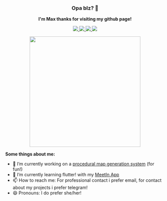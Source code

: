 <h3 align='center'> Opa blz? 👋 </h3>

<p align='center'><b>I'm Max thanks for visiting my github page!</b></p>

<p align='center'>
  <a href="https://www.linkedin.com/in/maxiin/">
    <img src="https://img.shields.io/badge/linkedin-%230077B5.svg?&style=for-the-badge&logo=linkedin&logoColor=white" />
  </a>
  <a href="https://maxiin.github.io">
    <img src="https://img.shields.io/badge/Website-%234285F4.svg?&style=for-the-badge&logo=google-chrome&logoColor=white" />
  </a>
  <a href="mailto:raranmariano@hotmail.com">
    <img src="https://img.shields.io/badge/Email-%23D14836.svg?&style=for-the-badge&logo=gmail&logoColor=white" />
  </a>
  <a href="https://t.me/tigrinha">
    <img src="https://img.shields.io/badge/Telegram-%230088cc.svg?&style=for-the-badge&logo=telegram&logoColor=white" />
  </a>
</p>

<p align='center'>
  <a href="#"><img src="https://github-readme-stats.vercel.app/api/top-langs/?username=maxiin&show_icons=true&count_private=true&layout=compact&hide=lua,kotlin&show_owner=true&include_all_commits=true" width="350"></a>
</p>

**Some things about me:**
- 🔭 I’m currently working on a [procedural map generation system](https://github.com/maxiin/MapMakingExperiments) (for fun!)
- 🌱 I’m currently learning flutter! with my [MeetIn App](https://github.com/maxiin/MeetIn)
- 📫 How to reach me: For professional contact i prefer email, for contact about my projects i prefer telegram!
- 😄 Pronouns: I do prefer she/her!

<!--
**maxiin/maxiin** is a ✨ _special_ ✨ repository because its `README.md` (this file) appears on your GitHub profile.

Here are some ideas to get you started:

- 🔭 I’m currently working on ...
- 🌱 I’m currently learning ...
- 👯 I’m looking to collaborate on ...
- 🤔 I’m looking for help with ...
- 💬 Ask me about ...
- 📫 How to reach me: ...
- 😄 Pronouns: ...
- ⚡ Fun fact: ...
-->
